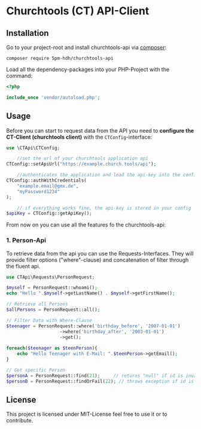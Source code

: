 # Churchtools (CT) API-Client

## Installation

Go to your project-root and install churchtools-api via [composer](https://getcomposer.org/):
```
composer require 5pm-hdh/churchtools-api
```

Load all the dependency-packages into your PHP-Project with the command:

```php
<?php

include_once 'vendor/autoload.php';
```

## Usage

Before you can start to request data from the API you need to **configure the CT-Client (churchtools client)** with the `CTConfig`-interface:
```php
use \CTApi\CTConfig;

    //set the url of your churchtools application api
CTConfig::setApiUrl("https://example.church.tools/api");

    //authenticates the application and load the api-key into the config
CTConfig::authWithCredentials(
    "example.email@gmx.de",
    "myPassword1234"
);

    // if everything works fine, the api-key is stored in your config
$apiKey = CTConfig::getApiKey();
```
From now on you can use all the features fo the churchtools-api:

### 1. Person-Api
To retrieve data from the api you can use the Requests-Interfaces. They will provide filter options ("where"-clause) and concatenation of filter through the fluent api.
```php
use CTApi\Requests\PersonRequest;

$myself = PersonRequest::whoami();
echo "Hello ".$myself->getLastName() . $myself->getFirstName();

// Retrieve all Persons
$allPersons = PersonRequest::all();

// Filter Data with Where-Clause
$teenager = PersonRequest::where('birthday_before', '2007-01-01')
                    ->where('birthday_after', '2003-01-01')
                    ->get();
                    
foreach($teenager as $teenPerson){
    echo "Hello Teenager with E-Mail: ".$teenPerson->getEmail();
}

// Get specific Person
$personA = PersonRequest::find(21);     // returns "null" if id is invalid
$personB = PersonRequest::findOrFail(22); // throws exception if id is invalid
```

## License
This project is licensed under MIT-License feel free to use it or to contribute.